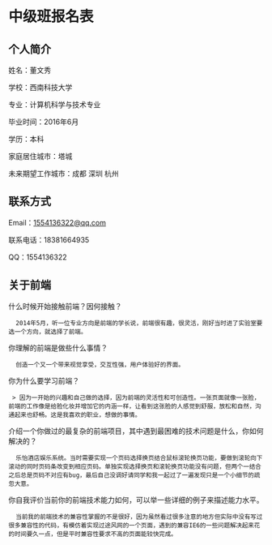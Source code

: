 # 中级班报名表

## 个人简介

  
  姓名：董文秀 
  
  学校：西南科技大学 
  
  专业：计算机科学与技术专业
  
  毕业时间：2016年6月 
  
  学历：本科 
  
  家庭居住城市：塔城
  
  未来期望工作城市：成都 深圳 杭州

## 联系方式

  
  Email：1554136322@qq.com
  
  联系电话：18381664935 
  
  QQ：1554136322

## 关于前端

  
  什么时候开始接触前端？因何接触？
      
      2014年5月，听一位专业方向是前端的学长说，前端很有趣，很灵活，刚好当时进了实验室要选一个方向，就选择了前端。
    
  
  你理解的前端是做些什么事情？
      
      创造一个又一个带来视觉享受，交互性强，用户体验好的界面。

  
  你为什么要学习前端？
      
     > 因为一开始的兴趣和自己做的选择，因为前端的灵活性和可创造性。一张页面就像一张脸，前端的工作像是给脸化妆并增加它的内涵一样，让看到这张脸的人感觉到舒服，放松和自然，沟通起来也舒畅。这是我喜欢的职业，想做的事情。

  
  介绍一个你做过的最复杂的前端项目，其中遇到最困难的技术问题是什么，你如何解决的？
      
      乐怡酒店娱乐系统。当时需要实现一个页码选择换页结合鼠标滚轮换页功能，要做到滚轮向下滚动的同时页码条改变到相应页码。单独实现选择换页和滚轮换页功能没有问题，但两个一结合之后总是页码不对应有bug，最后自己没调好请同学和我一起过了一遍发现只是一个小细节的疏忽大意。

  
  你自我评价当前你的前端技术能力如何，可以举一些详细的例子来描述能力水平。
      
      当前我的前端技术的兼容性掌握的不是很好，因为虽然看过很多注意的地方但实际中没有写过很多兼容性的代码，有模仿着实现过途风网的一个页面，遇到的兼容IE6的一些问题解决起来花的时间要久一点，但是平时兼容性要求不高的页面能较快完成。
